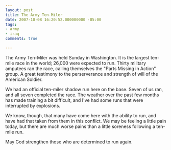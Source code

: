 ```yaml
---
layout: post
title: The Army Ten-Miler
date: 2007-10-08 16:20:52.000000000 -05:00
tags:
- army
- iraq 
comments: true

---
```

<p>The Army Ten-Miler was held Sunday in Washington. It is the largest ten-mile race in the world; 26,000 were expected to run. Thirty military amputees ran the race, calling themselves the "Parts Missing in Action" group. A great testimony to the perserverance and strength of will of the American Soldier.</p>
<p>We had an official ten-miler shadow run here on the base. Seven of us ran, and all seven completed the race. The weather over the past few months has made training a bit difficult, and I've had some runs that were interrupted by explosions.</p>
<p>We know, though, that many have come here with the ability to run, and have had that taken from them in this conflict. We may be feeling a little pain today, but there are much worse pains than a little soreness following a ten-mile run.</p>
<p>May God strengthen those who are determined to run again.</p>
